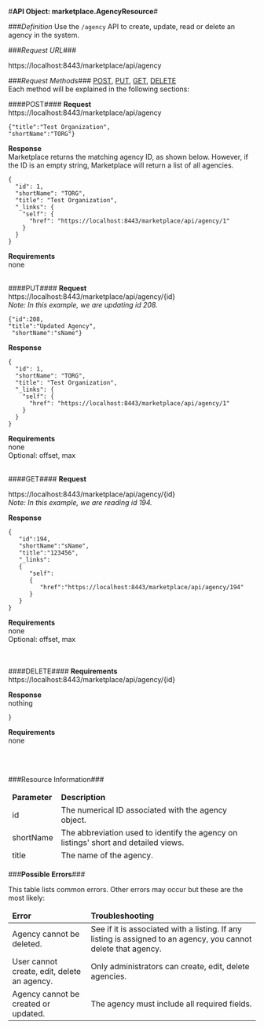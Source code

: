 #<b>API Object: marketplace.AgencyResource</b>#

###<i>Definition</i> 
Use the `/agency` API to create, update, read or delete an agency in the system. 
 
###<i>Request URL</i>###

https://localhost:8443/marketplace/api/agency 

###<i>Request Methods</i>###
[POST](https://github.com/stephaniesaylor/Practice-Repo/blob/master/OZP_agencyAPI.md#POST),
[PUT](https://github.com/stephaniesaylor/Practice-Repo/blob/master/OZP_agencyAPI.md#PUT), 
[GET](https://github.com/stephaniesaylor/Practice-Repo/blob/master/OZP_agencyAPI.md#GET), [DELETE](https://github.com/stephaniesaylor/Practice-Repo/blob/master/OZP_agencyAPI.md#DELETE)
<br>
Each method will be explained in the following sections:

####<a name=POST>POST</a>####
<b>Request</b><br>
https://localhost:8443/marketplace/api/agency

    {"title":"Test Organization", 
    "shortName":"TORG"}

<b>Response</b> <br>
Marketplace returns the matching agency ID, as shown below. However, if the ID is an empty string, Marketplace will return a list of all agencies.

    {
      "id": 1,
      "shortName": "TORG",
      "title": "Test Organization",
      "_links": {
        "self": {
          "href": "https://localhost:8443/marketplace/api/agency/1"
        }
      }
    }

<b>Requirements</b> <br>
none
<br>
<br>



####<a name=PUT>PUT</a>####
<b>Request</b>
<br>
https://localhost:8443/marketplace/api/agency/{id}
<br><i>Note: In this example, we are updating id 208.</i>

    {"id":208,
    "title":"Updated Agency",
     "shortName":"sName"}

<b>Response</b>
<br>
    
    {
      "id": 1,
      "shortName": "TORG",
      "title": "Test Organization",
      "_links": {
        "self": {
          "href": "https://localhost:8443/marketplace/api/agency/1"
        }
      }
    }
<b>Requirements</b> <br>
none
<br>Optional: offset, max
<br>
<br>


####<a name=GET>GET</a>####
<b>Request</b><br>

https://localhost:8443/marketplace/api/agency/{id}
<br><i>Note: In this example, we are reading id 194.</i>

<b>Response</b>

    {
       "id":194,
       "shortName":"sName",
       "title":"123456",
       "_links":
       {
          "self":
          {
             "href":"https://localhost:8443/marketplace/api/agency/194"
          }
       }
    }

<b>Requirements</b> <br>
none
<br>Optional: offset, max
<br>
<br>
<br>

####<a name=DELETE>DELETE</a>####
<b>Requirements</b>
<br>https://localhost:8443/marketplace/api/agency/{id}
<br>

<b>Response</b>
<br>
nothing<br>    
       
    }
<b>Requirements</b> <br>
none

<br>
<br>

###Resource Information###
<table style="width:100%">
  <thead>
    <td><b>Parameter</b></td>
    <td><b>Description</b></td
  </thead>
  <tr>
    <td>id</td>
    <td>The numerical ID associated with the agency object.</td> 
    </tr>
  <tr>
    <td>shortName</td>
    <td>The abbreviation used to identify the agency on listings' short and detailed views.</td> 
  </tr>
  <tr>
    <td>title</td>
    <td>The name of the agency.</td> 
  </tr>
  
</table>


###<b>Possible Errors</b>###

This table lists common errors. Other errors may occur but these are the most likely:
<table style="width:100%">
  <thead>
    <td><b>Error</b></td>
    <td><b>Troubleshooting</b></td>
  </thead>
  <tr>
    <td>Agency cannot be deleted.
</td>
    <td>See if it is associated with a listing. If any listing is assigned to an agency, you cannot delete that agency.</td> 
  </tr>
  <tr>
    <td>User cannot create, edit, delete an agency.
</td>
    <td>Only administrators can create, edit, delete agencies.</td> 
  </tr>  
  <tr>
    <td>Agency cannot be created or updated.
</td>
    <td>The agency must include all required fields.</td> 
  </tr>
</table> 
